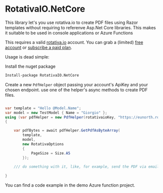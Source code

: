 # RotativaIO.NetCore

This library let's you use rotativa.io to create PDF files using Razor templates without requiring to referenve Asp.Net Core libraries. This makes it suitable to be used in console applications or Azure Functions

This requires a valid [rotativa.io](https://rotativa.io) account. You can grab a (limited) [free account](https://www.rotativa.io/Register) or [subscribe a paid plan](https://www.rotativa.io/Subscriptions/New).

Usage is dead simple:

Install the nuget package

```bash
Install-package RotativaIO.NetCore
```

Create a new `PdfHelper` object passing your account's ApiKey and your chosen endpoint. use one of the helper's async methods to create PDF files.

```csharp

var template = "Hello @Model.Name";
var model = new TestModel { Name = "Giorgio" };
using (var pdfHelper = new PdfHelper(rotativaioKey, "https://eunorth.rotativahq.com"))
{ 

    var pdfBytes = await pdfHelper.GetPdfAsByteArray(
        template, 
        model, 
        new RotativaOptions 
        { 
            PageSize = Size.A5 
        });
    
    /// do something with it, like, for example, send the PDF via email
    
}

```
You can find a code example in the demo Azure function project.
